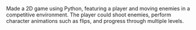 Made a 2D game using Python, featuring a player and moving enemies in a competitive environment. The player could shoot enemies, perform character animations such as flips, and progress through multiple levels.
